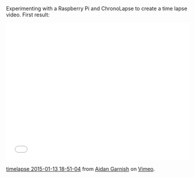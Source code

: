 Experimenting with a Raspberry Pi and ChronoLapse to create a time lapse video. First result:

<iframe src="//player.vimeo.com/video/116744671" width="500" height="375" frameborder="0" webkitallowfullscreen mozallowfullscreen allowfullscreen></iframe> <p><a href="http://vimeo.com/116744671">timelapse 2015-01-13 18-51-04</a> from <a href="http://vimeo.com/user36380261">Aidan Garnish</a> on <a href="https://vimeo.com">Vimeo</a>.</p>